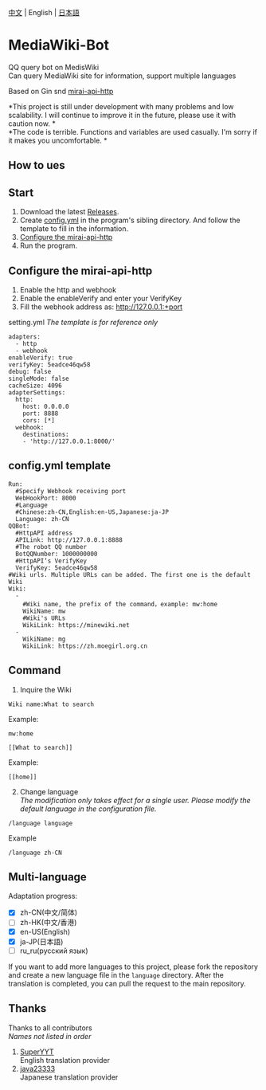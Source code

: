 [中文](https://github.com/nyancatda/MediaWiki-Bot) | English | [日本語](README-ja-JP.md)
# MediaWiki-Bot
QQ query bot on MedisWiki  
Can query MediaWiki site for information, support multiple languages

Based on Gin snd [mirai-api-http](https://github.com/project-mirai/mirai-api-http)

*This project is still under development with many problems and low scalability. I will continue to improve it in the future, please use it with caution now. *  
*The code is terrible. Functions and variables are used casually. I'm sorry if it makes you uncomfortable. *

## How to ues

## Start  
1. Download the latest [Releases](https://github.com/nyancatda/MediaWiki-Bot/releases). 
1. Create [config.yml](https://github.com/nyancatda/MediaWiki-Bot#configyml%E6%96%87%E4%BB%B6%E6%A8%A1%E6%9D%BF) in the program's sibling directory. And follow the template to fill in the information. 
1. [Configure the mirai-api-http](https://github.com/nyancatda/MediaWiki-Bot/blob/main/docs/README-en-US.md#%E9%85%8D%E7%BD%AEmirai-api-http)
1. Run the program. 

## Configure the mirai-api-http
1. Enable the http and webhook
1. Enable the enableVerify and enter your VerifyKey
1. Fill the webhook address as: http://127.0.0.1:+port

setting.yml *The template is for reference only*
```
adapters:
  - http
  - webhook
enableVerify: true
verifyKey: 5eadce46qw58
debug: false
singleMode: false
cacheSize: 4096
adapterSettings:
  http:
    host: 0.0.0.0
    port: 8888
    cors: [*]
  webhook:
    destinations: 
    - 'http://127.0.0.1:8000/'
```

## config.yml template
```
Run:
  #Specify Webhook receiving port
  WebHookPort: 8000
  #Language
  #Chinese:zh-CN,English:en-US,Japanese:ja-JP
  Language: zh-CN
QQBot:
  #HttpAPI address
  APILink: http://127.0.0.1:8888
  #The robot QQ number
  BotQQNumber: 1000000000
  #HttpAPI‘s VerifyKey
  VerifyKey: 5eadce46qw58
#Wiki urls. Multiple URLs can be added. The first one is the default Wiki
Wiki:
  - 
    #Wiki name, the prefix of the command，example: mw:home
    WikiName: mw
    #Wiki's URLs
    WikiLink: https://minewiki.net
  - 
    WikiName: mg
    WikiLink: https://zh.moegirl.org.cn
```

## Command
1. Inquire the Wiki
```
Wiki name:What to search
```
Example:
```
mw:home
```

```
[[What to search]]
```
Example:
```
[[home]]
```
2. Change language  
*The modification only takes effect for a single user. Please modify the default language in the configuration file.*
```
/language language
```
Example
```
/language zh-CN
```

## Multi-language
Adaptation progress: 
- [x] zh-CN(中文/简体)
- [ ] zh-HK(中文/香港)
- [x] en-US(English)
- [x] ja-JP(日本語)
- [ ] ru_ru(русский язык)

If you want to add more languages to this project, please fork the repository and create a new language file in the `language` directory. After the translation is completed, you can pull the request to the main repository. 

## Thanks  
Thanks to all contributors  
*Names not listed in order*
1. [SuperYYT](https://github.com/SuperYYT)  
  English translation provider
2. [java23333](https://github.com/java23333)  
  Japanese translation provider
